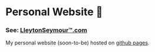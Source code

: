 # Personal Website :construction:

### See: [LleytonSeymour&trade;.com](https://lleytonseymour.tumblr.com/)

My personal website (soon-to-be) hosted on [github pages](https://pages.github.com/).

